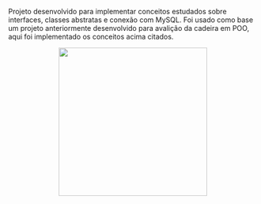 Projeto desenvolvido para implementar conceitos estudados sobre interfaces, classes abstratas e conexão com MySQL.
Foi usado como base um projeto anteriormente desenvolvido para avalição da cadeira em POO, aqui foi implementado os conceitos acima citados.
<div align="center">
<img src="![projetoPOO](https://user-images.githubusercontent.com/90515231/183992972-529f12b7-4818-420b-8216-887ed9a25000.png)" width="300px"/>
</div>
